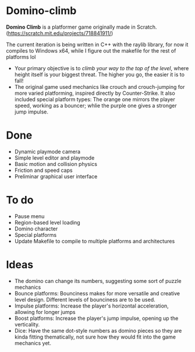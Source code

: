 # Domino-climb
**Domino Climb** is a platformer game originally made in Scratch. (https://scratch.mit.edu/projects/718841911/)

The current iteration is being written in C++ with the raylib library, for now it compiles to Windows x64, while I figure out the makefile for the rest of platforms lol

* Your primary objective is to *climb your way to the top of the level*, where height itself is your biggest threat. The higher you go, the easier it is to fall!
* The original game used mechanics like crouch and crouch-jumping for more varied platforming, inspired directly by Counter-Strike. It also included special platform types: The orange one mirrors the player speed, working as a bouncer; whlie the purple one gives a stronger jump impulse.

# Done
- Dynamic playmode camera
- Simple level editor and playmode
- Basic motion and collision physics
- Friction and speed caps
- Preliminar graphical user interface

# To do
- Pause menu
- Region-based level loading
- Domino character
- Special platforms
- Update Makefile to compile to multiple platforms and architectures

# Ideas
- The domino can change its numbers, suggesting some sort of puzzle mechanics
- Bounce platforms: Bounciness makes for more versatile and creative level design. Different levels of bounciness are to be used.
- Impulse platforms: Increase the player's horizontal acceleration, allowing for longer jumps
- Boost platforms: Increase the player's jump impulse, opening up the verticality.
- Dice: Have the same dot-style numbers as domino pieces so they are kinda fitting thematically, not sure how they would fit into the game mechanics yet.

